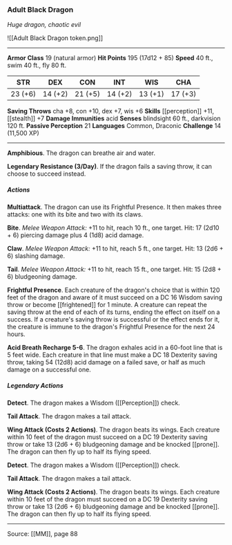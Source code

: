 ### Adult Black Dragon
_Huge dragon, chaotic evil_

![[Adult Black Dragon token.png]]

---

**Armor Class** 19 (natural armor)
**Hit Points** 195 (17d12 + 85)
**Speed** 40 ft., swim 40 ft., fly 80 ft.

| STR     | DEX     | CON     | INT     | WIS     | CHA     |
|---------|---------|---------|---------|---------|---------|
| 23 (+6) | 14 (+2) | 21 (+5) | 14 (+2) | 13 (+1) | 17 (+3) |

**Saving Throws** cha +8, con +10, dex +7, wis +6
**Skills** [[perception]] +11, [[stealth]] +7
**Damage Immunities** acid
**Senses** blindsight 60 ft., darkvision 120 ft.
**Passive Perception** 21
**Languages** Common, Draconic
**Challenge** 14 (11,500 XP)

---

**Amphibious**. The dragon can breathe air and water.

**Legendary Resistance (3/Day)**. If the dragon fails a saving throw, it can choose to succeed instead.

##### Actions
**Multiattack**. The dragon can use its Frightful Presence. It then makes three attacks: one with its bite and two with its claws.

**Bite**. _Melee Weapon Attack:_ +11 to hit, reach 10 ft., one target. Hit: 17 (2d10 + 6) piercing damage plus 4 (1d8) acid damage.

**Claw**. _Melee Weapon Attack:_ +11 to hit, reach 5 ft., one target. Hit: 13 (2d6 + 6) slashing damage.

**Tail**. _Melee Weapon Attack:_ +11 to hit, reach 15 ft., one target. Hit: 15 (2d8 + 6) bludgeoning damage.

**Frightful Presence**. Each creature of the dragon's choice that is within 120 feet of the dragon and aware of it must succeed on a DC 16 Wisdom saving throw or become [[frightened]] for 1 minute. A creature can repeat the saving throw at the end of each of its turns, ending the effect on itself on a success. If a creature's saving throw is successful or the effect ends for it, the creature is immune to the dragon's Frightful Presence for the next 24 hours.

**Acid Breath Recharge 5-6**. The dragon exhales acid in a 60-foot line that is 5 feet wide. Each creature in that line must make a DC 18 Dexterity saving throw, taking 54 (12d8) acid damage on a failed save, or half as much damage on a successful one.

##### Legendary Actions
**Detect**. The dragon makes a Wisdom ([[Perception]]) check.

**Tail Attack**. The dragon makes a tail attack.

**Wing Attack (Costs 2 Actions)**. The dragon beats its wings. Each creature within 10 feet of the dragon must succeed on a DC 19 Dexterity saving throw or take 13 (2d6 + 6) bludgeoning damage and be knocked [[prone]]. The dragon can then fly up to half its flying speed.

**Detect**. The dragon makes a Wisdom ([[Perception]]) check.

**Tail Attack**. The dragon makes a tail attack.

**Wing Attack (Costs 2 Actions)**. The dragon beats its wings. Each creature within 10 feet of the dragon must succeed on a DC 19 Dexterity saving throw or take 13 (2d6 + 6) bludgeoning damage and be knocked [[prone]]. The dragon can then fly up to half its flying speed.


---

Source: [[MM]], page 88